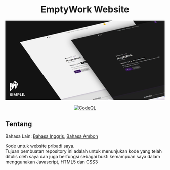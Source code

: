 <h1 align="center"> EmptyWork Website</h1>
<p align="center">
<img src="images/emptywork.github.io-header.jpg" />
</p>

<div align="center">
  
 [![CodeQL](https://github.com/EmptyWork/emptywork.github.io/actions/workflows/codeql-analysis.yml/badge.svg)](https://github.com/EmptyWork/emptywork.github.io/actions/workflows/codeql-analysis.yml)
  
</div>
  
## Tentang <a href="#tentang"></a>
Bahasa Lain: <a href="README.md">Bahasa Inggris</a>, <a href="README.abs-ID.md">Bahasa Ambon</a>

Kode untuk website pribadi saya.<br/>
Tujuan pembuatan repository ini adalah untuk menunjukan kode yang telah ditulis oleh saya dan juga berfungsi sebagai bukti kemampuan saya dalam menggunakan Javascript, HTML5 dan CSS3

